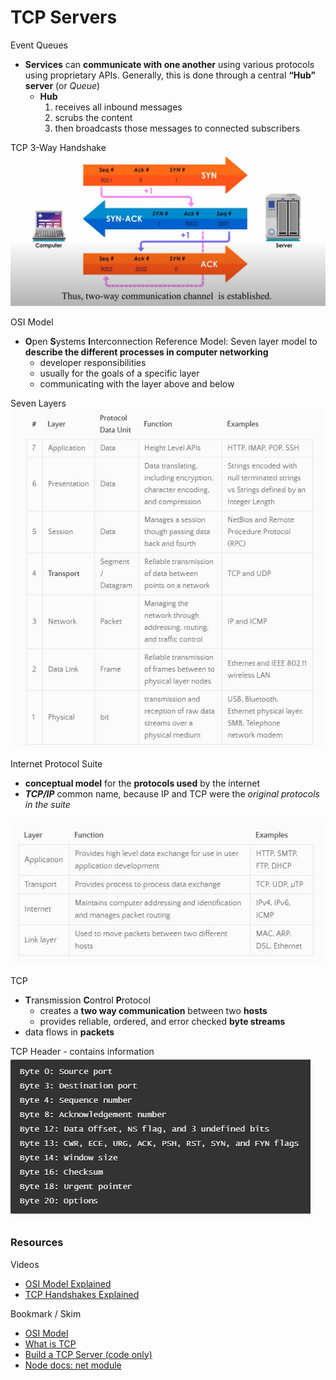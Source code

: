 # TCP Servers

Event Queues
- **Services** can **communicate with one another** using various protocols using proprietary APIs. Generally, this is done through a central **“Hub” server** (or *Queue*)
  - **Hub** 
    1. receives all inbound messages
    2. scrubs the content
    3. then broadcasts those messages to connected subscribers

TCP 3-Way Handshake
![tcp handshake](./snips/TCPvideo.jpg)

OSI Model
- **O**pen **S**ystems **I**nterconnection Reference Model: Seven layer model to **describe the different processes in computer networking**
  -  developer responsibilities
    - usually for the goals of a specific layer 
    - communicating with the layer above and below

Seven Layers
![seven layers](./snips/sevenlayers.JPG)

Internet Protocol Suite
- **conceptual model** for the **protocols used** by the internet
- ***TCP/IP*** common name, because IP and TCP were the *original protocols in the suite*

![tcpip](./snips/tcpip.JPG)

TCP 
- **T**ransmission **C**ontrol **P**rotocol
  - creates a **two way communication** between two **hosts**
  - provides reliable, ordered, and error checked **byte streams**
- data flows in **packets**

TCP Header - contains information
![tcp headers](./snips/tcpheaders.jpg)

### Resources
Videos
- [OSI Model Explained](https://www.youtube.com/watch?v=vv4y_uOneC0)
- [TCP Handshakes Explained](https://www.youtube.com/watch?v=xMtP5ZB3wSk)

Bookmark / Skim
- [OSI Model](https://www.cloudflare.com/learning/ddos/glossary/open-systems-interconnection-model-osi/)
- [What is TCP](https://searchnetworking.techtarget.com/definition/TCP)
- [Build a TCP Server (code only)](https://techbrij.com/node-js-tcp-server-client-promisify)
- [Node docs: net module](https://nodejs.org/api/net.html)